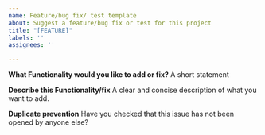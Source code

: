 ```yaml
---
name: Feature/bug fix/ test template
about: Suggest a feature/bug fix or test for this project
title: "[FEATURE]"
labels: ''
assignees: ''

---
```


**What Functionality would you like to add or fix?**
A short statement

**Describe this Functionality/fix**
A clear and concise description of what you want to add.

**Duplicate prevention**
Have you checked that this issue has not been opened by anyone  else?
